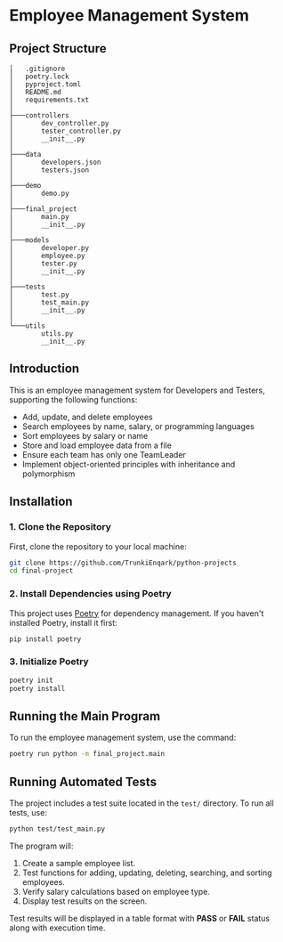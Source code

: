 # Employee Management System

## Project Structure

```
│   .gitignore
│   poetry.lock
│   pyproject.toml
│   README.md
│   requirements.txt
│
├───controllers
│       dev_controller.py
│       tester_controller.py
│       __init__.py
│
├───data
│       developers.json
│       testers.json
│
├───demo
│       demo.py
│
├───final_project
│       main.py
│       __init__.py
│
├───models
│       developer.py
│       employee.py
│       tester.py
│       __init__.py
│
├───tests
│       test.py
│       test_main.py
│       __init__.py
│
└───utils
        utils.py
        __init__.py
```

## Introduction
This is an employee management system for Developers and Testers, supporting the following functions:
- Add, update, and delete employees
- Search employees by name, salary, or programming languages
- Sort employees by salary or name
- Store and load employee data from a file
- Ensure each team has only one TeamLeader
- Implement object-oriented principles with inheritance and polymorphism

## Installation

### 1. Clone the Repository
First, clone the repository to your local machine:
```sh
git clone https://github.com/TrunkiEnqark/python-projects
cd final-project
```

### 2. Install Dependencies using Poetry
This project uses [Poetry](https://python-poetry.org/) for dependency management. If you haven't installed Poetry, install it first:
```sh
pip install poetry
```

### 3. Initialize Poetry
```sh
poetry init
poetry install
```

## Running the Main Program
To run the employee management system, use the command:
```sh
poetry run python -m final_project.main
```

## Running Automated Tests
The project includes a test suite located in the `test/` directory. To run all tests, use:
```sh
python test/test_main.py
```
The program will:
1. Create a sample employee list.
2. Test functions for adding, updating, deleting, searching, and sorting employees.
3. Verify salary calculations based on employee type.
4. Display test results on the screen.

Test results will be displayed in a table format with **PASS** or **FAIL** status along with execution time.